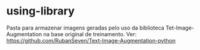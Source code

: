 # using-library
Pasta para armazenar imagens geradas pelo uso da biblioteca Tet-Image-Augmentation na base original de treinamento.
Ver: https://github.com/RubanSeven/Text-Image-Augmentation-python 